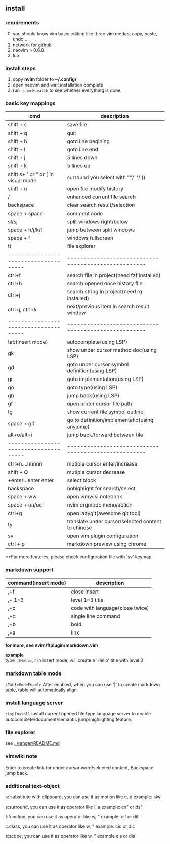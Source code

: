 ## install 
### requirements

0. you should know vim basic editing like three vim modes, copy, paste, undo...
1. network for github
2. neovim > 0.8.0
3. lua

### install steps

1. copy **nvim** folder to **~/.config/**
2. open neovim and wait installation complete
3. run `:checkhealth` to see whether everything is done.

### basic key mappings

| cmd                                 | description                                        |
|-------------------------------------|----------------------------------------------------|
| shift + s                           | save file                                          |
| shift + q                           | quit                                               |
| shift + h                           | goto line begining                                 |
| shift + l                           | goto line end                                      |
| shift + j                           | 5 lines down                                       |
| shift + k                           | 5 lines up                                         |
| shift s+ ' or " or ( in visual mode | surround you select with ""/ ''/ ()                |
| shift + u                           | open file modify history                           |
| /                                   | enhanced current file search                       |
| backspace                           | clear search result/selection                      |
| space + space                       | comment code                                       |
| sl/sj                               | split windows right/below                          |
| space + h/j/k/l                     | jump between split windows                         |
| space + f                           | windows fullscreen                                 |
| tt                                  | file explorer                                      |
|-------------------------------------|----------------------------------------------------|
| ctrl+f                              | search file in project(need fzf installed)         |
| ctrl+h                              | search opened once history file                    |
| ctrl+j                              | search string in project(need rg installed)        |
| ctrl+j, ctrl+k                      | next/previous item in search result window         |
|-------------------------------------|----------------------------------------------------|
| tab(insert mode)                    | autocomplete(using LSP)                            |
| gk                                  | show under cursor method doc(using LSP)            |
| gd                                  | goto under cursor symbol definition(using LSP)     |
| gi                                  | goto implementation(using LSP)                     |
| go                                  | goto type(using LSP)                               |
| gb                                  | jump back(using LSP)                               |
| gf                                  | open under cursor file path                        |
| tg                                  | show current file symbol outline                   |
| space + gd                          | go to definition/implementatio(using anyjump)      |
| alt+o/alt+i                         | jump back/forward between file                     |
|-------------------------------------|----------------------------------------------------|
| ctrl+n....nnnnn                     | mutiple cursor  enter/increase                     |
| shift + Q                           | mutiple cursor decrease                            |
| <space>+enter...enter enter         | select block                                       |
| backspace                           | nohighlight for search/select                      |
| space + ww                          | open vimwiki notebook                              |
| space + oa/oc                       | nvim orgmode menu/action                           |
| ctrl+g                              | open lazygit(awesome git tool)                     |
| ty                                  | translate under cursor/selected content to chinese |
| sv                                  | open vim plugin configuration                      |
| ctrl + p                            | markdown preview using chrome                      |

**For more features, please check configuration file with 'sv' keymap

### markdown support
| command(insert mode) | description                     |
|----------------------|---------------------------------|
| ,+f                  | close insert                    |
| ,+<number> 1~3       | level 1~3 title                 |
| ,+c                  | code with language(close twice) |
| ,+d                  | single line command             |
| ,+b                  | bold                            |
| ,+a                  | link                            |
**for more, see nvim/ftplugin/markdown.vim** 

**example**  
type `,3Hello,f` in insert mode, will create a 'Hello' title with level 3

### markdown table mode

`:TableModeEnable` 
After enabled, when you can use '|' to create markdown table, table will automatically align.

### install language server
`:LspInstall` install current opened file type language server to enable autocomplete/document/semantic jump/highlighting feature.

### file explorer
see [../ranger/README.md](../ranger/README.md) 

### vimwiki note
Enter to create link for under cursor word/selected content, Backspace jump back.

### additional text-object
s: substitute with clipboard, you can use it as motion like c, d
example: siw

s:surround, you can use it as operator like i, a
example: cs" or ds"

f:function, you can use it as operator like w, "
example: cif or dif

c:class, you can use it as operator like w, "
example: cic or dic

s:scope, you can use it as operator like w, "
example cis or dis
